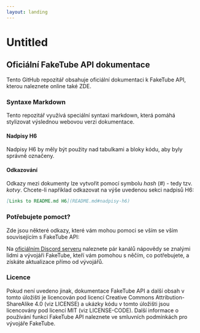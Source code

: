 ```yaml
---
layout: landing
---
```


# Untitled

## Oficiální FakeTube API dokumentace

Tento GitHub repozitář obsahuje oficiální dokumentaci k FakeTube API, kterou naleznete online také ZDE.

### Syntaxe Markdown

Tento repozitář využívá speciální syntaxi markdown, která pomáhá stylizovat výslednou webovou verzi dokumentace.

#### Nadpisy H6

Nadpisy H6 by měly být použity nad tabulkami a bloky kódu, aby byly správně označeny.

#### Odkazování

Odkazy mezi dokumenty lze vytvořit pomocí symbolu _hash_ (#) - tedy tzv. _kotvy_. Chcete-li například odkazovat na výše uvedenou sekci nadpisů H6:

```md
[Links to README.md H6](README.md#nadpisy-h6)
```

### Potřebujete pomoct?

Zde jsou některé odkazy, které vám mohou pomoci se vším se vším souvisejícím s FakeTube API:

Na [oficiálním Discord serveru](https://discord.gg/k46F443VZJ) naleznete pár kanálů nápovědy se znalými lidmi a vývojáři FakeTube, kteří vám pomohou s něčím, co potřebujete, a získáte aktualizace přímo od vývojářů.

### Licence

Pokud není uvedeno jinak, dokumentace FakeTube API a další obsah v tomto úložišti je licencován pod licencí Creative Commons Attribution-ShareAlike 4.0 (viz LICENSE) a ukázky kódu v tomto úložišti jsou licencovány pod licencí MIT (viz LICENSE-CODE). Další informace o používání funkcí FakeTube API naleznete ve smluvních podmínkách pro vývojáře FakeTube.
